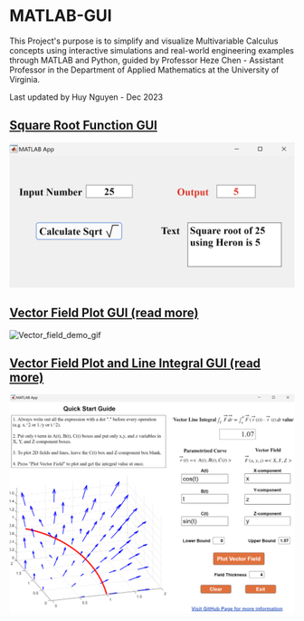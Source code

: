 # MATLAB-GUI

This Project's purpose is to simplify and visualize Multivariable Calculus concepts using interactive simulations and real-world engineering examples through MATLAB and Python, guided by Professor Heze Chen - Assistant Professor in the Department of Applied Mathematics at the University of Virginia. 

Last updated by Huy Nguyen - Dec 2023 

## [Square Root Function GUI](./square_root_function/)

<img src="square_root_function/demo/sqrt_demo_1.png" width="800"/>

## [Vector Field Plot GUI (read more)](./vector_field_plot/)

![Vector_field_demo_gif](https://github.com/Ai4Math/MATLAB-GUI/assets/114793725/1a664f2f-7337-4585-86d0-f0de98aaad34)

## [Vector Field Plot and Line Integral GUI (read more)](./line_integral/)

<img src="line_integral/demo/vector_field_line_integral_3d.png" width="800"/>

